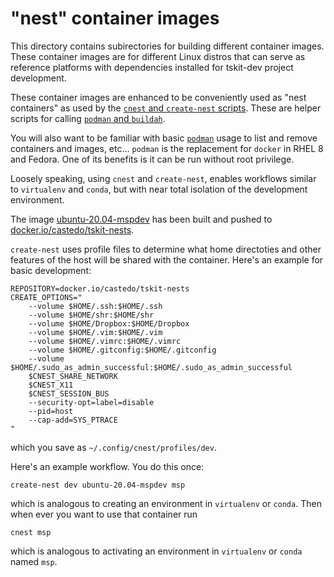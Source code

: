 "nest" container images
=======================

This directory contains subirectories for building different container images.
These container images are for different Linux distros that can serve as
reference platforms with dependencies installed for tskit-dev project
development.

These container images are enhanced to be conveniently used as "nest
containers" as used by the
[`cnest` and `create-nest` scripts](https://github.com/castedo/cnest).
These are helper scripts for calling
[`podman` and `buildah`](https://podman.io/).

You will also want to be familiar with basic [`podman`](https://podman.io/)
usage to list and remove containers and images, etc... `podman` is the
replacement for `docker` in RHEL 8 and Fedora. One of its benefits is it
can be run without root privilege.

Loosely speaking, using `cnest` and `create-nest`, enables workflows
similar to `virtualenv` and `conda`, but with near total isolation of the
development environment.

The image [ubuntu-20.04-mspdev](ubuntu-20.04-mspdev) has been built and pushed
to
[docker.io/castedo/tskit-nests](https://hub.docker.com/r/castedo/tskit-nests/tags).

`create-nest` uses profile files to determine what home directoties and other
features of the host will be shared with the container. Here's an example for
basic development:
```
REPOSITORY=docker.io/castedo/tskit-nests
CREATE_OPTIONS="
    --volume $HOME/.ssh:$HOME/.ssh
    --volume $HOME/shr:$HOME/shr
    --volume $HOME/Dropbox:$HOME/Dropbox
    --volume $HOME/.vim:$HOME/.vim
    --volume $HOME/.vimrc:$HOME/.vimrc
    --volume $HOME/.gitconfig:$HOME/.gitconfig
    --volume $HOME/.sudo_as_admin_successful:$HOME/.sudo_as_admin_successful
    $CNEST_SHARE_NETWORK
    $CNEST_X11
    $CNEST_SESSION_BUS
    --security-opt=label=disable
    --pid=host
    --cap-add=SYS_PTRACE
"
```
which you save as `~/.config/cnest/profiles/dev`.

Here's an example workflow. You do this once:
```
create-nest dev ubuntu-20.04-mspdev msp
```
which is analogous to creating an environment in `virtualenv` or `conda`.
Then when ever you want to use that container run
```
cnest msp
```
which is analogous to activating an environment in `virtualenv` or `conda`
named `msp`.

